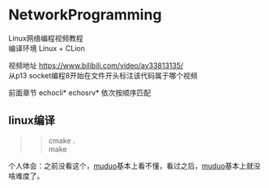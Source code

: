 # NetworkProgramming
Linux网络编程视频教程  
编译环境 Linux + CLion

视频地址 https://www.bilibili.com/video/av33813135/    
从p13 socket编程8开始在文件开头标注该代码属于哪个视频   

前面章节 echocli* echosrv* 依次按顺序匹配   

## linux编译
>> cmake .  
>> make

个人体会：之前没看这个，[muduo](https://github.com/834810071/muduo_study)基本上看不懂，看过之后，[muduo](https://github.com/834810071/muduo_study)基本上就没啥难度了。
